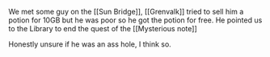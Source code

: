 We met some guy on the [[Sun Bridge]], [[Grenvalk]] tried to sell him a potion for 10GB but he was poor so he got the potion for free.
He pointed us to the Library to end the quest of the [[Mysterious note]]

Honestly unsure if he was an ass hole, I think so.